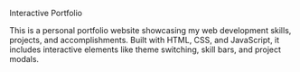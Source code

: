 Interactive Portfolio

This is a personal portfolio website showcasing my web development skills, projects, and accomplishments. Built with HTML, CSS, and JavaScript, it includes interactive elements like theme switching, skill bars, and project modals.
